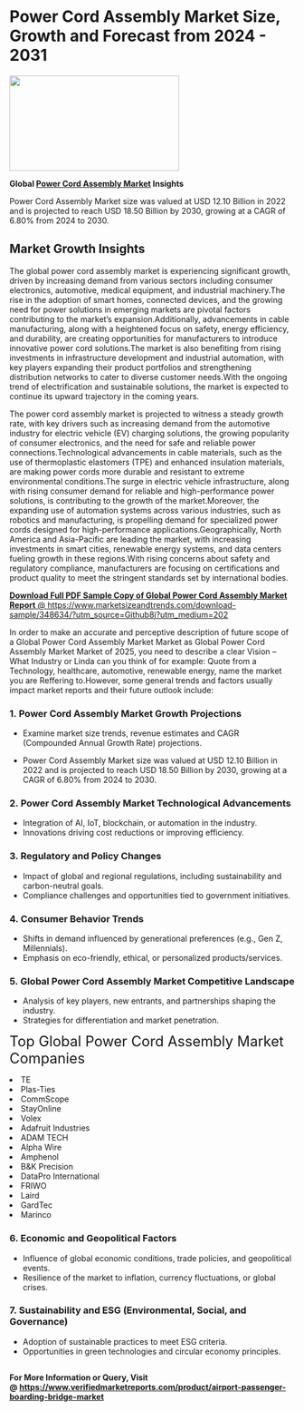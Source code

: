 <H1>Power Cord Assembly Market Size, Growth and Forecast from 2024 - 2031</H1><img class="aligncenter size-medium wp-image-584254" src="https://thirdeyenews.in/wp-content/uploads/2024/09/Global-Market-Research-300x168.jpeg" alt="" width="300" height="168" /><p><strong>Global&nbsp;<a href="https://www.marketsizeandtrends.com/download-sample/348634/?utm_source=Github8j?utm_medium=202">Power Cord Assembly Market</a> Insights</strong></p><p>Power Cord Assembly Market size was valued at USD 12.10 Billion in 2022 and is projected to reach USD 18.50 Billion by 2030, growing at a CAGR of 6.80% from 2024 to 2030.</p><p><h2>Market Growth Insights</h2> <p>The global power cord assembly market is experiencing significant growth, driven by increasing demand from various sectors including consumer electronics, automotive, medical equipment, and industrial machinery.The rise in the adoption of smart homes, connected devices, and the growing need for power solutions in emerging markets are pivotal factors contributing to the market’s expansion.Additionally, advancements in cable manufacturing, along with a heightened focus on safety, energy efficiency, and durability, are creating opportunities for manufacturers to introduce innovative power cord solutions.The market is also benefiting from rising investments in infrastructure development and industrial automation, with key players expanding their product portfolios and strengthening distribution networks to cater to diverse customer needs.With the ongoing trend of electrification and sustainable solutions, the market is expected to continue its upward trajectory in the coming years.</p> <p><a href="#"></a></p> <p>The power cord assembly market is projected to witness a steady growth rate, with key drivers such as increasing demand from the automotive industry for electric vehicle (EV) charging solutions, the growing popularity of consumer electronics, and the need for safe and reliable power connections.Technological advancements in cable materials, such as the use of thermoplastic elastomers (TPE) and enhanced insulation materials, are making power cords more durable and resistant to extreme environmental conditions.The surge in electric vehicle infrastructure, along with rising consumer demand for reliable and high-performance power solutions, is contributing to the growth of the market.Moreover, the expanding use of automation systems across various industries, such as robotics and manufacturing, is propelling demand for specialized power cords designed for high-performance applications.Geographically, North America and Asia-Pacific are leading the market, with increasing investments in smart cities, renewable energy systems, and data centers fueling growth in these regions.With rising concerns about safety and regulatory compliance, manufacturers are focusing on certifications and product quality to meet the stringent standards set by international bodies.</p> <p><a href="#"></p><p><span class=""><strong>Download Full PDF Sample Copy of Global Power Cord Assembly Market Report</strong> @ <a href="https://www.marketsizeandtrends.com/download-sample/348634/?utm_source=Github8j?utm_medium=202" target="_blank">https://www.marketsizeandtrends.com/download-sample/348634/?utm_source=Github8j?utm_medium=202</a></span></p><p>In order to make an accurate and perceptive description of future scope of a Global&nbsp;Power Cord Assembly Market Market as Global&nbsp;Power Cord Assembly Market Market of 2025, you need to describe a clear Vision &ndash; What Industry or Linda can you think of for example: Quote from a Technology, healthcare, automotive, renewable energy, name the market you are Reffering to.However, some general trends and factors usually impact market reports and their future outlook include:</p><h3>1.&nbsp;<strong>Power Cord Assembly Market Growth Projections</strong></h3><ul><li>Examine market size trends, revenue estimates and CAGR (Compounded Annual Growth Rate) projections.</li><li><p>Power Cord Assembly Market size was valued at USD 12.10 Billion in 2022 and is projected to reach USD 18.50 Billion by 2030, growing at a CAGR of 6.80% from 2024 to 2030.</p></li></ul><h3>2.&nbsp;<strong>Power Cord Assembly Market Technological Advancements</strong></h3><ul><li>Integration of AI, IoT, blockchain, or automation in the industry.</li><li>Innovations driving cost reductions or improving efficiency.</li></ul><h3>3.&nbsp;<strong>Regulatory and Policy Changes</strong></h3><ul><li>Impact of global and regional regulations, including sustainability and carbon-neutral goals.</li><li>Compliance challenges and opportunities tied to government initiatives.</li></ul><h3>4.&nbsp;<strong>Consumer Behavior Trends</strong></h3><ul><li>Shifts in demand influenced by generational preferences (e.g., Gen Z, Millennials).</li><li>Emphasis on eco-friendly, ethical, or personalized products/services.</li></ul><h3>5.&nbsp;<strong>Global Power Cord Assembly Market Competitive Landscape</strong></h3><ul><li>Analysis of key players, new entrants, and partnerships shaping the industry.</li><li>Strategies for differentiation and market penetration.</li></ul><p data-pm-slice="1 1 []"><span style="color: inherit; font-family: inherit; font-size: 25px;">Top Global Power Cord Assembly Market Companies</span></p><div class="" data-test-id=""><p><li>TE</li><li> Plas-Ties</li><li> CommScope</li><li> StayOnline</li><li> Volex</li><li> Adafruit Industries</li><li> ADAM TECH</li><li> Alpha Wire</li><li> Amphenol</li><li> B&K Precision</li><li> DataPro International</li><li> FRIWO</li><li> Laird</li><li> GardTec</li><li> Marinco</li></p></div><h3>6.&nbsp;<strong>Economic and Geopolitical Factors</strong></h3><ul><li>Influence of global economic conditions, trade policies, and geopolitical events.</li><li>Resilience of the market to inflation, currency fluctuations, or global crises.</li></ul><h3>7.&nbsp;<strong>Sustainability and ESG (Environmental, Social, and Governance)</strong></h3><ul><li>Adoption of sustainable practices to meet ESG criteria.</li><li>Opportunities in green technologies and circular economy principles.</li></ul><h2><strong style="font-size: 14px;">For More Information or Query, Visit @&nbsp;</strong><a style="background-color: #ffffff; font-size: 14px;" href="https://www.marketsizeandtrends.com/report/power-cord-assembly-market/" target="_blank">https://www.verifiedmarketreports.com/product/airport-passenger-boarding-bridge-market</a></h2>